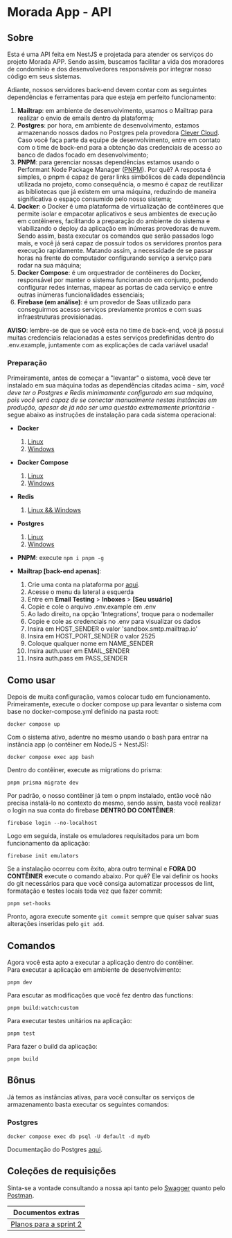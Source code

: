 # Morada App - API

## Sobre
Esta é uma API feita em NestJS e projetada para atender os serviços do projeto Morada APP. Sendo assim, buscamos facilitar a vida dos moradores de condomínio e dos desenvolvedores responsáveis por integrar nosso código em seus sistemas.

Adiante, nossos servidores back-end devem contar com as seguintes dependências e ferramentas para que esteja em perfeito funcionamento:

1. **Mailtrap**: em ambiente de desenvolvimento, usamos o Mailtrap para realizar o envio de emails dentro da plataforma;
2. **Postgres**: por hora, em ambiente de desenvolvimento, estamos armazenando nossos dados no Postgres pela provedora [Clever Cloud](https://console.clever-cloud.com/). Caso você faça parte da equipe de desenvolvimento, entre em contato com o time de back-end para a obtenção das credenciais de acesso ao banco de dados focado em desenvolvimento;
3. **PNPM**: para gerenciar nossas dependências estamos usando o Performant Node Package Manager ([PNPM](https://pnpm.io/pt/)). Por quê? A resposta é simples, o pnpm é capaz de gerar links simbólicos de cada dependência utilizada no projeto, como consequência, o mesmo é capaz de reutilizar as bibliotecas que já existem em uma máquina, reduzindo de maneira significativa o espaço consumido pelo nosso sistema;
4. **Docker**: o Docker é uma plataforma de virtualização de contêineres que permite isolar e empacotar aplicativos e seus ambientes de execução em contêineres, facilitando a preparação do ambiente do sistema e viabilizando o deploy da aplicação em inúmeras provedoras de nuvem. Sendo assim, basta executar os comandos que serão passados logo mais, e você já será capaz de possuir todos os servidores prontos para execução rapidamente. Matando assim, a necessidade de se passar horas na frente do computador configurando serviço a serviço para rodar na sua máquina;
5. **Docker Compose**: é um orquestrador de contêineres do Docker, responsável por manter o sistema funcionando em conjunto, podendo configurar redes internas, mapear as portas de cada serviço e entre outras inúmeras funcionalidades essenciais;
6. **Firebase (em análise)**: é um provedor de Saas utilizado para conseguirmos acesso serviços previamente prontos e com suas infraestruturas provisionadas.

**AVISO**: lembre-se de que se você esta no time de back-end, você já possui muitas credenciais relacionadas a estes serviços predefinidas dentro do .env.example, juntamente com as explicações de cada variável usada!

### Preparação
Primeiramente, antes de começar a "levantar" o sistema, você deve ter instalado em sua máquina todas as dependências citadas acima _- sim, você deve ter o Postgres e Redis minimamente configurado em sua máquina, pois você será capaz de se conectar manualmente nestas instâncias em produção, apesar de já não ser uma questão extremamente prioritária -_ segue abaixo as instruções de instalação para cada sistema operacional:

- **Docker**
    1. [Linux](https://www.digitalocean.com/community/tutorials/how-to-install-and-use-docker-on-ubuntu-20-04)
    2. [Windows]()

- **Docker Compose**
    1. [Linux](https://www.digitalocean.com/community/tutorials/how-to-install-and-use-docker-compose-on-ubuntu-20-04)
    2. [Windows]()

- **Redis**
    1. [Linux && Windows](https://redis.io/docs/getting-started/installation/)

- **Postgres**
    1. [Linux](https://www.digitalocean.com/community/tutorials/how-to-install-postgresql-on-ubuntu-20-04-quickstart)
    2. [Windows]()

- **PNPM**: execute ```npm i pnpm -g```

- **Mailtrap [back-end apenas]**:
    1. Crie uma conta na plataforma por [aqui](https://mailtrap.io/).
    2. Acesse o menu da lateral a esquerda
    3. Entre em **Email Testing** > **Inboxes** > **[Seu usuário]**
    4. Copie e cole o arquivo .env.example em .env
    5. Ao lado direito, na opção 'Integrations', troque para o nodemailer
    7. Copie e cole as credenciais no .env para visualizar os dados
    8. Insira em HOST_SENDER o valor 'sandbox.smtp.mailtrap.io'
    9. Insira em HOST_PORT_SENDER o valor 2525
    10. Coloque qualquer nome em NAME_SENDER
    11. Insira auth.user em EMAIL_SENDER
    12. Insira auth.pass em PASS_SENDER

## Como usar

Depois de muita configuração, vamos colocar tudo em funcionamento. Primeiramente, execute o docker compose up para levantar o sistema com base no docker-compose.yml definido na pasta root:

```
docker compose up
```

Com o sistema ativo, adentre no mesmo usando o bash para entrar na instância app (o contêiner em NodeJS + NestJS):
```
docker compose exec app bash
```

Dentro do contêiner, execute as migrations do prisma:
```
pnpm prisma migrate dev
```

Por padrão, o nosso contêiner já tem o pnpm instalado, então você não precisa instalá-lo no contexto do mesmo, sendo assim, basta você realizar o login na sua conta do firebase **DENTRO DO CONTÊINER**:
```
firebase login --no-localhost
```

Logo em seguida, instale os emuladores requisitados para um bom funcionamento da aplicação:
```
firebase init emulators
```

Se a instalação ocorreu com êxito, abra outro terminal e **FORA DO CONTÊINER** execute o comando abaixo. Por quê? Ele vai definir os hooks do git necessários para que você consiga automatizar processos de lint, formatação e testes locais toda vez que fazer commit:
```
pnpm set-hooks
```

Pronto, agora execute somente ```git commit``` sempre que quiser salvar suas alterações inseridas pelo ```git add```.

## Comandos
Agora você esta apto a executar a aplicação dentro do contêiner.
<br>
Para executar a aplicação em ambiente de desenvolvimento:
```
pnpm dev 
```

Para escutar as modificações que você fez dentro das functions:
```
pnpm build:watch:custom
```

Para executar testes unitários na aplicação:
```
pnpm test
```

Para fazer o build da aplicação:
```
pnpm build
```

## Bônus

Já temos as instâncias ativas, para você consultar os serviços de armazenamento basta executar os seguintes comandos:

### Postgres
```
docker compose exec db psql -U default -d mydb
```
Documentação do Postgres [aqui](https://www.postgresql.org/docs/current/).

## Coleções de requisições
Sinta-se a vontade consultando a nossa api tanto pelo [Swagger](https://wild-leather-jacket-cow.cyclic.cloud/api) quanto pelo [Postman](https://documenter.getpostman.com/view/25622444/2s9YR85Z9K).

| Documentos extras |
|-------------------|
| [Planos para a sprint 2](docs/plans/sprint2.md)|
